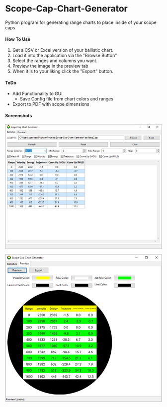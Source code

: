 # Scope-Cap-Chart-Generator
Python program for generating range charts to place inside of your scope caps

#### How To Use
 1. Get a CSV or Excel version of your ballistic chart.
 2. Load it into the application via the "Browse Button"
 3. Select the ranges and columns you want.
 4. Preview the image in the preview tab
 5. When it is to your liking click the "Export" button.

#### ToDo
 * Add Functionality to GUI
    * Save Config file from chart colors and ranges
 * Export to PDF with scope dimensions

#### Screenshots

![Ballistics Tab](https://github.com/Caleb68864/Scope-Cap-Chart-Generator/blob/master/screenshots/Ballistics_Tab.JPG?raw=true)



![Preview Tab](https://github.com/Caleb68864/Scope-Cap-Chart-Generator/blob/master/screenshots/Preview_Tab.JPG?raw=true)
